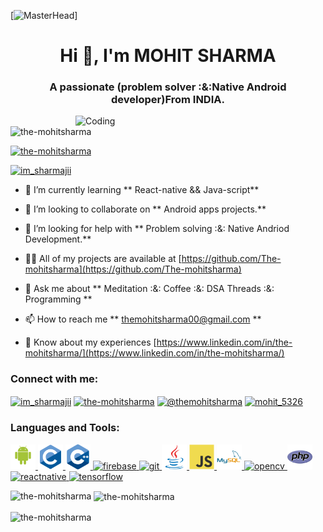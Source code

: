 [![MasterHead](https://istevit.in/public/imgs/tech.gif)]
<h1 align="center">Hi 👋, I'm MOHIT SHARMA</h1>
<h3 align="center">A passionate (problem solver :&:Native Android developer)From INDIA.</h3>

<img align="right" alt="Coding" width="400" src="https://media.tenor.com/rePDfDWO3XoAAAAd/hacking.gif">

<p align="left"> <img src="https://komarev.com/ghpvc/?username=the-mohitsharma&label=Profile%20views&color=0e75b6&style=flat" alt="the-mohitsharma" /> </p>

<p align="left"> <a href="https://github.com/ryo-ma/github-profile-trophy"><img src="https://github-profile-trophy.vercel.app/?username=the-mohitsharma" alt="the-mohitsharma" /></a> </p>

<p align="left"> <a href="https://twitter.com/im_sharmajii" target="blank"><img src="https://img.shields.io/twitter/follow/im_sharmajii?logo=twitter&style=for-the-badge" alt="im_sharmajii" /></a> </p>

- 🌱 I’m currently learning ** React-native && Java-script**

- 👯 I’m looking to collaborate on ** Android apps projects.**

- 🤝 I’m looking for help with ** Problem solving :&: Native Andriod Development.**

- 👨‍💻 All of my projects are available at [https://github.com/The-mohitsharma](https://github.com/The-mohitsharma)

- 💬 Ask me about ** Meditation :&: Coffee :&: DSA Threads :&: Programming **

- 📫 How to reach me ** themohitsharma00@gmail.com **

- 📄 Know about my experiences [https://www.linkedin.com/in/the-mohitsharma/](https://www.linkedin.com/in/the-mohitsharma/)

<h3 align="left">Connect with me:</h3>
<p align="left">
<a href="https://twitter.com/im_sharmajii" target="blank"><img align="center" src="https://raw.githubusercontent.com/rahuldkjain/github-profile-readme-generator/master/src/images/icons/Social/twitter.svg" alt="im_sharmajii" height="30" width="40" /></a>
<a href="https://linkedin.com/in/the-mohitsharma" target="blank"><img align="center" src="https://raw.githubusercontent.com/rahuldkjain/github-profile-readme-generator/master/src/images/icons/Social/linked-in-alt.svg" alt="the-mohitsharma" height="30" width="40" /></a>
<a href="https://medium.com/@themohitsharma" target="blank"><img align="center" src="https://raw.githubusercontent.com/rahuldkjain/github-profile-readme-generator/master/src/images/icons/Social/medium.svg" alt="@themohitsharma" height="30" width="40" /></a>
<a href="https://www.hackerrank.com/mohit_5326" target="blank"><img align="center" src="https://raw.githubusercontent.com/rahuldkjain/github-profile-readme-generator/master/src/images/icons/Social/hackerrank.svg" alt="mohit_5326" height="30" width="40" /></a>
</p>

<h3 align="left">Languages and Tools:</h3>
<p align="left"> <a href="https://developer.android.com" target="_blank" rel="noreferrer"> <img src="https://raw.githubusercontent.com/devicons/devicon/master/icons/android/android-original-wordmark.svg" alt="android" width="40" height="40"/> </a> <a href="https://www.cprogramming.com/" target="_blank" rel="noreferrer"> <img src="https://raw.githubusercontent.com/devicons/devicon/master/icons/c/c-original.svg" alt="c" width="40" height="40"/> </a> <a href="https://www.w3schools.com/cpp/" target="_blank" rel="noreferrer"> <img src="https://raw.githubusercontent.com/devicons/devicon/master/icons/cplusplus/cplusplus-original.svg" alt="cplusplus" width="40" height="40"/> </a> <a href="https://firebase.google.com/" target="_blank" rel="noreferrer"> <img src="https://www.vectorlogo.zone/logos/firebase/firebase-icon.svg" alt="firebase" width="40" height="40"/> </a> <a href="https://git-scm.com/" target="_blank" rel="noreferrer"> <img src="https://www.vectorlogo.zone/logos/git-scm/git-scm-icon.svg" alt="git" width="40" height="40"/> </a> <a href="https://www.java.com" target="_blank" rel="noreferrer"> <img src="https://raw.githubusercontent.com/devicons/devicon/master/icons/java/java-original.svg" alt="java" width="40" height="40"/> </a> <a href="https://developer.mozilla.org/en-US/docs/Web/JavaScript" target="_blank" rel="noreferrer"> <img src="https://raw.githubusercontent.com/devicons/devicon/master/icons/javascript/javascript-original.svg" alt="javascript" width="40" height="40"/> </a> <a href="https://www.mysql.com/" target="_blank" rel="noreferrer"> <img src="https://raw.githubusercontent.com/devicons/devicon/master/icons/mysql/mysql-original-wordmark.svg" alt="mysql" width="40" height="40"/> </a> <a href="https://opencv.org/" target="_blank" rel="noreferrer"> <img src="https://www.vectorlogo.zone/logos/opencv/opencv-icon.svg" alt="opencv" width="40" height="40"/> </a> <a href="https://www.php.net" target="_blank" rel="noreferrer"> <img src="https://raw.githubusercontent.com/devicons/devicon/master/icons/php/php-original.svg" alt="php" width="40" height="40"/> </a> <a href="https://reactnative.dev/" target="_blank" rel="noreferrer"> <img src="https://reactnative.dev/img/header_logo.svg" alt="reactnative" width="40" height="40"/> </a> <a href="https://www.tensorflow.org" target="_blank" rel="noreferrer"> <img src="https://www.vectorlogo.zone/logos/tensorflow/tensorflow-icon.svg" alt="tensorflow" width="40" height="40"/> </a> </p>

<p><img align="left" src="https://github-readme-stats.vercel.app/api/top-langs?username=the-mohitsharma&show_icons=true&locale=en&layout=compact" alt="the-mohitsharma" /></p>

<p>&nbsp;<img align="center" src="https://github-readme-stats.vercel.app/api?username=the-mohitsharma&show_icons=true&locale=en" alt="the-mohitsharma" /></p>

<p><img align="center" src="https://github-readme-streak-stats.herokuapp.com/?user=the-mohitsharma&" alt="the-mohitsharma" /></p>


